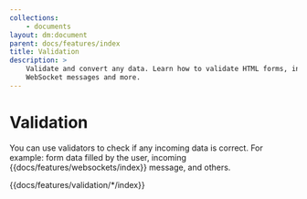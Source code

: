 ```yaml
---
collections: 
    - documents
layout: dm:document
parent: docs/features/index
title: Validation
description: >
    Validate and convert any data. Learn how to validate HTML forms, incoming
    WebSocket messages and more.
---
```


# Validation

You can use validators to check if any incoming data is correct. For example:
form data filled by the user, incoming {{docs/features/websockets/index}} 
message, and others.

{{docs/features/validation/*/index}}
